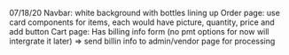 07/18/20
Navbar: white background with bottles lining up
Order page: use card components for items, each would have picture, quantity, price and add button
Cart page: Has billing info form (no pmt options for now will intergrate it later)
=> send billin info to admin/vendor page for processing




























